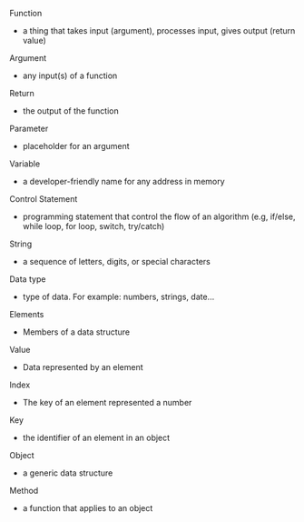 Function
- a thing that takes input (argument), processes input, gives output (return value)

Argument
- any input(s) of a function

Return
- the output of the function

Parameter
- placeholder for an argument

Variable
- a developer-friendly name for any address in memory

Control Statement
- programming statement that control the flow of an algorithm (e.g, if/else, while loop, for loop, switch, try/catch)

String
- a sequence of letters, digits, or special characters

Data type
- type of data. For example: numbers, strings, date...

Elements
- Members of a data structure

Value
- Data represented by an element

Index
- The key of an element represented a number

Key
- the identifier of an element in an object

Object
- a generic data structure 

Method
- a function that applies to an object